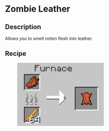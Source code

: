 # Zombie Leather

## Description

Allows you to smelt rotten flesh into leather.

## Recipe

<figure><img src="../.gitbook/assets/image.png" alt=""><figcaption></figcaption></figure>

